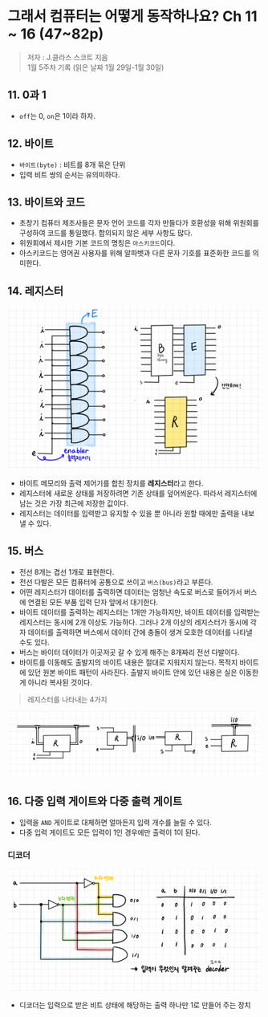 # 그래서 컴퓨터는 어떻게 동작하나요? Ch 11 ~ 16 \(47~82p\)

> 저자 : J.클라스 스코트 지음   
>  1월 5주차 기록 \(읽은 날짜 1월 29일-1월 30일\)

## 11. 0과 1

* `off`는 0, `on`은 1이라 하자.

## 12. 바이트

* `바이트(byte)` : 비트를 8개 묶은 단위
* 입력 비트 쌍의 순서는 유의미하다.

## 13. 바이트와 코드

* 초창기 컴퓨터 제조사들은 문자 언어 코드를 각자 만들다가 호환성을 위해 위원회를 구성하여 코드를 통일했다. 합의되지 않은 세부 사항도 많다.
* 위원회에서 제시한 기본 코드의 명칭은 `아스키코드`이다.
* 아스키코드는 영어권 사용자를 위해 알파벳과 다른 문자 기호를 표준화한 코드를 의미한다.

## 14. 레지스터

![](../../.gitbook/assets/ch14-1.jpeg)

* 바이트 메모리와 출력 제어기를 합친 장치를 **레지스터**라고 한다.
* 레지스터에 새로운 상태를 저장하려면 기존 상태를 덮어씌운다. 따라서 레지스터에 남는 것은 가장 최근에 저장한 값이다.
* 레지스터는 데이터를 입력받고 유지할 수 있을 뿐 아니라 원할 때에만 출력을 내보낼 수 있다.

## 15. 버스

* 전선 8개는 겹선 1개로 표현한다.
* 전선 다발은 모든 컴퓨터에 공통으로 쓰이고 `버스(bus)`라고 부른다.
* 어떤 레지스터가 데이터를 출력하면 데이터는 엄청난 속도로 버스로 들어가서 버스에 연결된 모든 부품 입력 단자 앞에서 대기한다.
* 바이트 데이터를 출력하는 레지스터는 1개만 가능하지만, 바이트 데이터를 입력받는 레지스터는 동시에 2개 이상도 가능하다. 그러나 2개 이상의 레지스터가 동시에 각자 데이터를 출력하면 버스에서 데이터 간에 충돌이 생겨 모호한 데이터를 나타낼 수도 있다.
* 버스는 바이터 데이터가 이곳저곳 갈 수 있게 해주는 8개짜리 전선 다발이다.
* 바이트를 이동해도 출발지의 바이트 내용은 절대로 지워지지 않는다. 목적지 바이트에 있던 원본 바이트 패턴이 사라진다. 출발지 바이트 안에 있던 내용은 실은 이동한 게 아니라 복사된 것이다.

> 레지스터를 나타내는 4가지

![](../../.gitbook/assets/ch15-1.jpeg)

## 16. 다중 입력 게이트와 다중 출력 게이트

* 입력을 `AND` 게이트로 대체하면 얼마든지 입력 개수를 늘릴 수 있다.
* 다중 입력 게이트도 모든 입력이 1인 경우에만 출력이 1이 된다.

### 디코더

![](../../.gitbook/assets/ch16-1.jpeg)

* 디코더는 입력으로 받은 비트 상태에 해당하는 출력 하나만 1로 만들어 주는 장치

